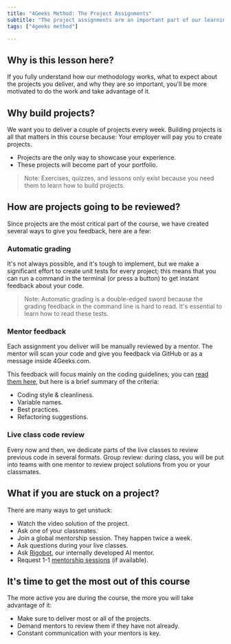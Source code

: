 ```yaml
---
title: "4Geeks Method: The Project Assignments"
subtitle: "The project assignments are an important part of our learning method, these lessons will show you what to expect and why they matter so much."
tags: ["4geeks method"]

---
```


## Why is this lesson here?
If you fully understand how our methodology works, what to expect about the projects you deliver, and why they are so important, you'll be more motivated to do the work and take advantage of it. 

## Why build projects?
We want you to deliver a couple of projects every week. Building projects is all that matters in this course because:
Your employer will pay you to create projects.

- Projects are the only way to showcase your experience.
- These projects will become part of your portfolio.

> Note: Exercises, quizzes, and lessons only exist because you need them to learn how to build projects.

## How are projects going to be reviewed?
Since projects are the most critical part of the course, we have created several ways to give you feedback, here are a few:

### Automatic grading
It's not always possible, and it's tough to implement, but we make a significant effort to create unit tests for every project; this means that you can run a command in the terminal (or press a button) to get instant feedback about your code.

> Note: Automatic grading is a double-edged sword because the grading feedback in the command line is hard to read. It's essential to learn how to read these tests.

### Mentor feedback
Each assignment you deliver will be manually reviewed by a mentor. The mentor will scan your code and give you feedback via GitHub or as a message inside 4Geeks.com.

This feedback will focus mainly on the coding guidelines; you can [read them here](https://4geeks.com/lesson/coding-standards-guidelines), but here is a brief summary of the criteria:

- Coding style & cleanliness.
- Variable names.
- Best practices.
- Refactoring suggestions.

### Live class code review
Every now and then, we dedicate parts of the live classes to review previous code in several formats.
Group review: during class, you will be put into teams with one mentor to review project solutions from you or your classmates. 

## What if you are stuck on a project?
There are many ways to get unstuck:

- Watch the video solution of the project.
- Ask one of your classmates.
- Join a global mentorship session. They happen twice a week.
- Ask questions during your live classes.
- Ask [Rigobot](https://4geeks.com/rigobot), our internally developed AI mentor.
- Request 1-1 [mentorship sessions](https://4geeks.com/docs/knowledge-base-4geeks/mentoring-sessions) (if available).

## It's time to get the most out of this course
The more active you are during the course, the more you will take advantage of it:

- Make sure to deliver most or all of the projects.
- Demand mentors to review them if they have not already.
- Constant communication with your mentors is key.
